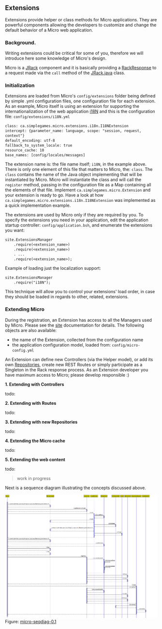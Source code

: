 ## Extensions

Extensions provide helper or class methods for Micro applications. They are powerful components allowing the developers to customize and change the default behavior of a Micro web application.

### Background.
Writing extensions could be critical for some of you, therefore we will introduce here some knowledge of Micro's design.

Micro is a [JRack](https://github.com/florinpatrascu/jrack) component and it is basically providing a [RackResponse](https://github.com/florinpatrascu/jrack/blob/master/java/src/org/jrack/RackResponse.java) to a request made via the `call` method of the [JRack.java](https://github.com/florinpatrascu/jrack/blob/master/java/src/org/jrack/JRack.java) class.

### Initialization
Extensions are loaded from Micro's `config/extensions` folder being defined by simple .yml configuration files, one configuration file for each extension. As an example, Micro itself is using an extension for supporting the internationalization of the web application [i18N](/internationalization.md) and this is the configuration file: `config/extensions/i18N.yml`

    class: ca.simplegames.micro.extensions.i18n.I18NExtension
    intercept: {parameter_name: language, scope: "session, request, context"}
    default_encoding: utf-8
    fallback_to_system_locale: true
    resource_cache: 10
    base_names: [config/locales/messages]
    
The extension name is: the file name itself; `i18N`, in the example above. There is only one element of this file that matters to Micro, the: `class`. The `class` contains the name of the Java object implementing that will be instantiated by Micro. Micro will instantiate the class and will call the `register` method, passing in the configuration file as a Map containing all the elements of that file. Implement `ca.simplegames.micro.Extension` and your extension is ready to go. Have a look at how `ca.simplegames.micro.extensions.i18n.I18NExtension` was implemented as a quick implementation example.

The extensions are used by Micro only if they are required by you. To specify the extensions you need in your application, edit the application startup controller: `config/application.bsh`, and enumerate the extensions you want:
    
    site.ExtensionsManager
        .require(<extension_name>)
        .require(<extension_name>)
        . ...
        .require(<extension_name>);

Example of loading just the localization support:

    site.ExtensionsManager
        .require("i18N");

This technique will allow you to control your extensions' load order, in case they should be loaded in regards to other, related, extensions.

### Extending Micro

During the registration, an Extension has access to all the Managers used by Micro. Please see the [site](/sitecontext.md/) documentation for details. The following objects are also available:

  - the name of the Extension, collected from the configuration name
  - the application configuration model, loaded from: `config/micro-config.yml`

An Extension can define new Controllers (via the Helper model), or add its own [Repositories](/repositories.md), create new REST Routes or simply participate as a Singleton in the Rack response process. As an Extension developer you have maximum access to Micro; please develop responsible :)

**1. Extending with Controllers** 

todo:
    
**2. Extending with Routes** 

todo:
    
**3. Extending with new Repositories** 

todo:
    
**4. Extending the Micro cache** 

todo:
    
**5. Extending the web content** 

todo:
    
 

>
> work in progress
>
 
Next is a sequence diagram illustrating the concepts discussed above.

![micro-seqdiag-0.1](/images/micro-seqdiag-0.1.png)
Figure: [micro-seqdiag-0.1](/images/micro-seqdiag-0.1.png)

